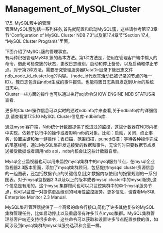 # Management_of_MySQL_Cluster

17.5. MySQL簇中的管理   
  管理MySQL簇包括一系列任务,首先就配置和启动MySQL簇，这些请参考第17.3章节“Configuration of MySQL Cluster NDB 7.3”以及第17.4章节“Section 17.4, “MySQL Cluster Programs”里面。   

下面介绍了MySQL簇的管理事宜。   
有两种积极管理MySQL簇的基本方法。第1种方法是，使用在管理客户端中输入的命令，借此可检查簇的状态，更改日志级别，启动和停止备份，以及启动和停止节点。对于第2种方法，需要研究管理服务器DataDir目录下簇日志文件ndb_node_id_cluster.log的内容。（node_id代表其活动已被记录的节点的唯一ID）。簇日志包含由ndbd生成的事件报告。也能将簇日志条目发送到Unix的系统日志中。   
Cluster一些方面的操作也可以通过执行sql命令SHOW ENGINE NDB STATUS来查看.   

更多的Cluster操作信息可以实时的通过ndbinfo库来查看,关于ndbinfo库的详细信息,请查看第17.5.10 MySQL Cluster信息库-ndbinfo库.   


通过mysql客户端，Ndb统计计数器提供了改进过的监控，这些计数器在NDB内核中实现，依赖于执行中的操作或者影响ndb的对象，比如：启动，关闭，终止事务，设置主键和唯一健操作；表扫描，范围扫描，puned扫描；等待各种操作完成的阻塞线程，通过MySQL集群发送接受的数据和事件，无论何时只要数据节点发送接受数据或者调用ndb api，ndb内核会让这些计数器自增。    

Mysql企业监视器也可以用来监控mysql集群中的mysql服务节点，在mysql企业监视器2.3版本里面，添加了mysql集群顾问，包括提供mysqsl cluster资源信息的一组图表，还包括数据节点的关键信息(比如数据内存使用)的报警规则的一系列图表。对于mysql监视器2.3以及以上的版本或者mysql cluster中的mysql服务,这个信息是有用的。这个mysql集群顾问也可以只监控集群中的单个mysql服务节点，也可以监控一对提供更高级别的可用性监控服务。更多信息，请查看MySQL Enterprise Monitor 2.3 Manual.   

MySQL集群管理器提供了一个高级的命令行接口,简化了许多其他复杂的MySQL集群管理任务，比如启动停止以及重启带有许多节点mysql集群。MySQL集群管理器客户端还支持很多命令，这些命令可以获取和设置许多节点配置参数的值，如同涉及到mysql集群的mysqld服务选项和变量一样。    


